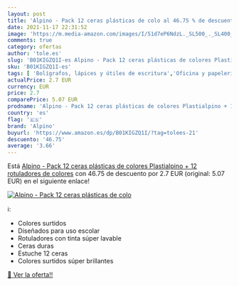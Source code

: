 ```yaml
---
layout: post
title: 'Alpino - Pack 12 ceras plásticas de colo al 46.75 % de descuento'
date: 2021-11-17 22:31:52
image: 'https://m.media-amazon.com/images/I/51d7eP6NdzL._SL500_._SL400_.jpg'
comments: true
category: ofertas
author: 'tole.es'
slug: 'B01KIGZQ1I-es Alpino - Pack 12 ceras plásticas de colores Plastialpino +...'
sku: 'B01KIGZQ1I-es'
tags: [ 'Bolígrafos, lápices y útiles de escritura','Oficina y papelería','Rotuladores permanentes','Rotuladores y subrayadores','alpino','rotuladores', ]
actualPrice: 2.7 EUR
currency: EUR
price: 2.7
comparePrice: 5.07 EUR
prodname: 'Alpino - Pack 12 ceras plásticas de colores Plastialpino + 12 rotuladores de colores'
country: 'es'
flag: '🇪🇸'
brand: 'Alpino'
buyurl: 'https://www.amazon.es/dp/B01KIGZQ1I/?tag=tolees-21'
descuento: '46.75'
average: '3.66'
---
```


Está [Alpino - Pack 12 ceras plásticas de colores Plastialpino + 12 rotuladores de colores](https://www.amazon.es/dp/B01KIGZQ1I/?tag=tolees-21) con 46.75 de descuento por 2.7 EUR (original: 5.07 EUR) en el siguiente enlace!

[![Alpino - Pack 12 ceras plásticas de colo](https://m.media-amazon.com/images/I/51d7eP6NdzL._SL500_._SL400_.jpg)](https://www.amazon.es/dp/B01KIGZQ1I/?tag=tolees-21)

ℹ️:

- Colores surtidos
- Diseñados para uso escolar
- Rotuladores con tinta súper lavable
- Ceras duras
- Estuche 12 ceras
- Colores surtidos súper brillantes

[🛒 Ver la oferta!!](https://www.amazon.es/dp/B01KIGZQ1I/?tag=tolees-21)

